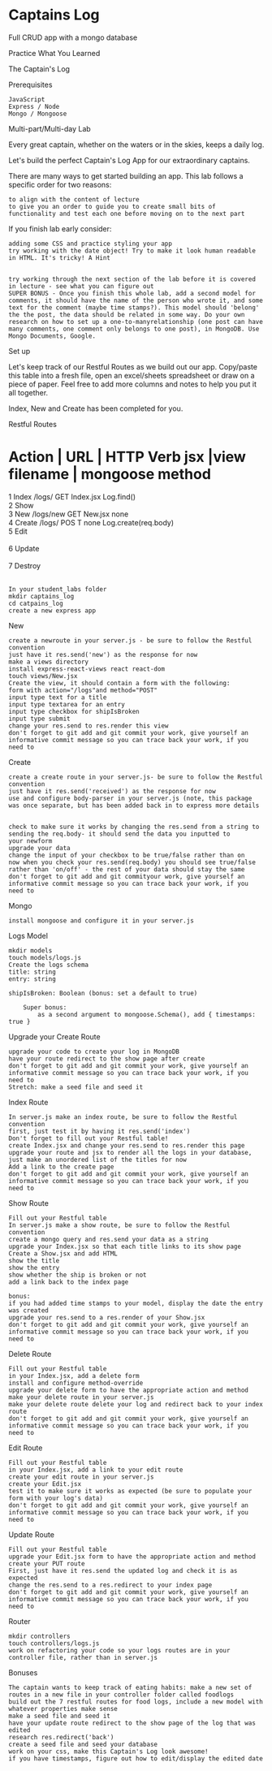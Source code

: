 # Captains Log

Full CRUD app with a mongo database

Practice What You Learned


The Captain's Log


Prerequisites

    JavaScript
    Express / Node
    Mongo / Mongoose

Multi-part/Multi-day Lab

Every great captain, whether on the waters or in the skies, keeps a daily log.

Let's build the perfect Captain's Log App for our extraordinary captains.

There are many ways to get started building an app. This lab follows a specific order for two reasons:

    to align with the content of lecture
    to give you an order to guide you to create small bits of functionality and test each one before moving on to the next part

If you finish lab early consider:

    adding some CSS and practice styling your app
    try working with the date object! Try to make it look human readable in HTML. It's tricky! A Hint 


    try working through the next section of the lab before it is covered in lecture - see what you can figure out
    SUPER BONUS - Once you finish this whole lab, add a second model for comments, it should have the name of the person who wrote it, and some text for the comment (maybe time stamps?). This model should 'belong' the the post, the data should be related in some way. Do your own research on how to set up a one-to-manyrelationship (one post can have many comments, one comment only belongs to one post), in MongoDB. Use Mongo Documents, Google.

Set up

Let's keep track of our Restful Routes as we build out our app. Copy/paste this table into a fresh file, open an excel/sheets spreadsheet or draw on a piece of paper. Feel free to add more columns and notes to help you put it all together.

Index, New and Create has been completed for you.

Restful Routes
# 	Action |	URL |	HTTP Verb 	jsx |view filename |	mongoose method
1 	Index 	/logs/ 	GET 	Index.jsx 	Log.find()
<br />
2 	Show 
<br />
3 	New 	/logs/new 	GET 	New.jsx 	none
<br />
4 	Create 	/logs/ 	POS T 	none 	Log.create(req.body)
<br />
5 	Edit 	
<br />
6 	Update 	
<br />
7 	Destroy 	
<br />

    In your student_labs folder
    mkdir captains_log
    cd catpains_log
    create a new express app
    
New

    create a newroute in your server.js - be sure to follow the Restful convention
    just have it res.send('new') as the response for now
    make a views directory
    install express-react-views react react-dom
    touch views/New.jsx
    Create the view, it should contain a form with the following:
    form with action="/logs"and method="POST"
    input type text for a title
    input type textarea for an entry
    input type checkbox for shipIsBroken
    input type submit
    change your res.send to res.render this view
    don't forget to git add and git commit your work, give yourself an informative commit message so you can trace back your work, if you need to

Create

    create a create route in your server.js- be sure to follow the Restful convention
    just have it res.send('received') as the response for now
    use and configure body-parser in your server.js (note, this package was once separate, but has been added back in to express more details 


    check to make sure it works by changing the res.send from a string to sending the req.body- it should send the data you inputted to your newform
    upgrade your data
    change the input of your checkbox to be true/false rather than on
    now when you check your res.send(req.body) you should see true/false rather than 'on/off' - the rest of your data should stay the same
    don't forget to git add and git commityour work, give yourself an informative commit message so you can trace back your work, if you need to

Mongo

    install mongoose and configure it in your server.js

Logs Model

    mkdir models
    touch models/logs.js
    Create the logs schema
    title: string
    entry: string

    shipIsBroken: Boolean (bonus: set a default to true)

        Super bonus:
            as a second argument to mongoose.Schema(), add { timestamps: true }

Upgrade your Create Route

    upgrade your code to create your log in MongoDB
    have your route redirect to the show page after create
    don't forget to git add and git commit your work, give yourself an informative commit message so you can trace back your work, if you need to
    Stretch: make a seed file and seed it
    
Index Route

    In server.js make an index route, be sure to follow the Restful convention
    first, just test it by having it res.send('index')
    Don't forget to fill out your Restful table!
    create Index.jsx and change your res.send to res.render this page
    upgrade your route and jsx to render all the logs in your database, just make an unordered list of the titles for now
    Add a link to the create page
    don't forget to git add and git commit your work, give yourself an informative commit message so you can trace back your work, if you need to

Show Route

    Fill out your Restful table
    In server.js make a show route, be sure to follow the Restful convention
    create a mongo query and res.send your data as a string
    upgrade your Index.jsx so that each title links to its show page
    Create a Show.jsx and add HTML
    show the title
    show the entry
    show whether the ship is broken or not
    add a link back to the index page
    
    bonus:
    if you had added time stamps to your model, display the date the entry was created
    upgrade your res.send to a res.render of your Show.jsx
    don't forget to git add and git commit your work, give yourself an informative commit message so you can trace back your work, if you need to
    
Delete Route

    Fill out your Restful table
    in your Index.jsx, add a delete form
    install and configure method-override
    upgrade your delete form to have the appropriate action and method
    make your delete route in your server.js
    make your delete route delete your log and redirect back to your index route
    don't forget to git add and git commit your work, give yourself an informative commit message so you can trace back your work, if you need to

Edit Route

    Fill out your Restful table
    in your Index.jsx, add a link to your edit route
    create your edit route in your server.js
    create your Edit.jsx
    test it to make sure it works as expected (be sure to populate your form with your log's data)
    don't forget to git add and git commit your work, give yourself an informative commit message so you can trace back your work, if you need to
    
Update Route

    Fill out your Restful table
    upgrade your Edit.jsx form to have the appropriate action and method
    create your PUT route
    First, just have it res.send the updated log and check it is as expected
    change the res.send to a res.redirect to your index page
    don't forget to git add and git commit your work, give yourself an informative commit message so you can trace back your work, if you need to

Router

    mkdir controllers
    touch controllers/logs.js
    work on refactoring your code so your logs routes are in your controller file, rather than in server.js

Bonuses

    The captain wants to keep track of eating habits: make a new set of routes in a new file in your controller folder called foodlogs
    build out the 7 restful routes for food logs, include a new model with whatever properties make sense
    make a seed file and seed it
    have your update route redirect to the show page of the log that was edited
    research res.redirect('back')
    create a seed file and seed your database
    work on your css, make this Captain's Log look awesome!
    if you have timestamps, figure out how to edit/display the edited date
